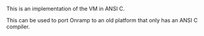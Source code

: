 This is an implementation of the VM in ANSI C.

This can be used to port Onramp to an old platform that only has an ANSI C compiler.
